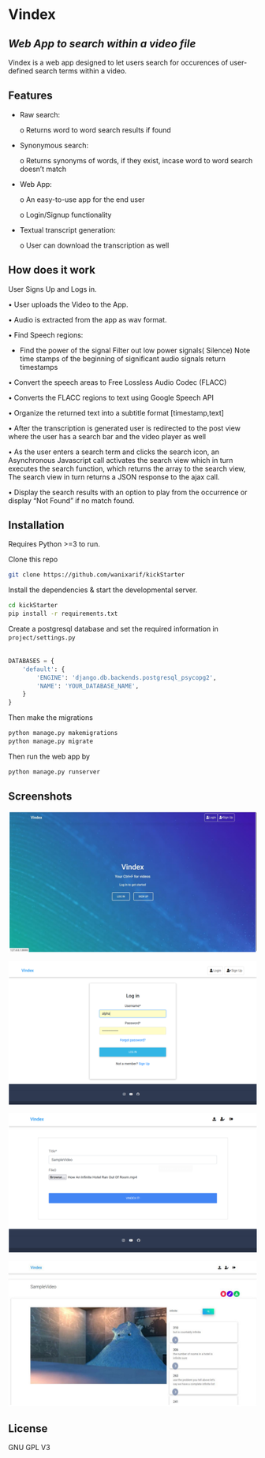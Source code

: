 # Vindex

## _Web App to search within a video file_

Vindex is a web app designed to let users search for occurences of user-defined search terms within a video.

## Features

- Raw search:
  
  o Returns word to word search results if found

- Synonymous search:
  
  o Returns synonyms of words, if they exist, incase word to word search
  doesn’t match

- Web App:
  
  o An easy-to-use app for the end user

  o Login/Signup functionality

- Textual transcript generation:
  
  o User can download the transcription as well

## How does it work

User Signs Up and Logs in.

• User uploads the Video to the App.

• Audio is extracted from the app as wav format.

• Find Speech regions:

- Find the power of the signal Filter out low power signals( Silence) Note time stamps
  of the beginning of significant audio signals return timestamps

• Convert the speech areas to Free Lossless Audio Codec (FLACC)

• Converts the FLACC regions to text using Google Speech API

• Organize the returned text into a subtitle format [timestamp,text]

• After the transcription is generated user is redirected to the post view where the user has a search bar and the video player as well

• As the user enters a search term and clicks the search icon, an Asynchronous Javascript call activates the search view which in turn executes the search function, which returns the array
to the search view, The search view in turn returns a JSON response to the ajax call.

• Display the search results with an option to play from the occurrence or display “Not Found” if no match found.

## Installation

Requires Python >=3 to run.

Clone this repo

```sh
git clone https://github.com/wanixarif/kickStarter
```

Install the dependencies & start the developmental server.

```sh
cd kickStarter
pip install -r requirements.txt
```

Create a postgresql database and set the required information in `project/settings.py`

```python

DATABASES = {
    'default': {
        'ENGINE': 'django.db.backends.postgresql_psycopg2',
        'NAME': 'YOUR_DATABASE_NAME',
    }
}
```

Then make the migrations

```sh
python manage.py makemigrations
python manage.py migrate
```

Then run the web app by

```sh
python manage.py runserver
```

## Screenshots

![image](docs/1.png)

![image](docs/2.png)

![image](docs/3.png)

![image](docs/4.png)

## License

GNU GPL V3
